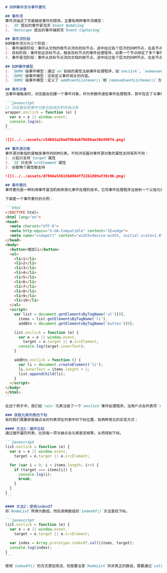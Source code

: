 ````markdown:docs/Frontend/DOM/70.冒泡捕获流-事件与事件源对象-事件委托.md
# DOM事件流与事件委托

## 事件流
事件流描述了页面接收事件的顺序。主要有两种事件流模型：
1. `IE`提出的事件冒泡流`Event Bubbling`
2. `Netscape`提出的事件捕获流`Event Capturing`

## 事件流阶段
DOM事件流分为三个阶段：
1. 事件捕获阶段：事件从文档的根节点流向目标节点，途中经过各个层次的DOM节点，在各节点上触发捕获事件。
2. 目标阶段：事件到达目标节点，触发目标节点的事件处理程序。如果一个节点绑定了多个事件处理程序，则按照它们定义的先后顺序依次执行。
3. 事件冒泡阶段：事件从目标节点流向文档的根节点，途中经过各个层次的DOM节点，在各节点上触发冒泡事件。

## DOM事件模型
1. `DOM0`级事件模型：通过`on`前缀的属性注册事件处理程序，如`onclick`、`onmouseover`等。
2. `DOM1`级事件模型：没有定义事件相关的内容。
3. `DOM2`级事件模型：定义了`addEventListener()`和`removeEventListener()`方法来添加和删除事件处理程序。这是W3C的标准规范。

## 事件对象
当事件被触发时，浏览器会创建一个事件对象，作为参数传递给事件处理程序，其中包含了与事件相关的详细信息。

```javascript
// 浏览器会把事件对象包装成形参传递过来
wrapper.onclick = function (e) {
  var e = e || window.event;
  console.log(e);
}
```

![](../../assets/c5db92a20ed70b4ab70688ae30e99874.png)

## 事件源对象
事件源对象指的是触发事件的DOM元素。不同浏览器对事件源对象的属性支持有所不同：
1. 火狐只支持`target`属性
2. `IE`只支持`srcElement`属性
3. 谷歌两个属性都支持

![](../../assets/d7866e536156d864ff2261809af39c0b.png)

## 事件委托
事件委托是一种利用事件冒泡机制来简化事件处理的技术。它将事件处理程序注册到一个父级元素上，当子元素触发事件时，事件会冒泡到父级元素，从而被父级元素的事件处理程序捕获并处理。这样可以避免给每个子元素都注册事件处理程序，提高性能。

下面是一个事件委托的示例：

```html
<!DOCTYPE html>
<html lang="en">
<head>
  <meta charset="UTF-8">
  <meta http-equiv="X-UA-Compatible" content="IE=edge">
  <meta name="viewport" content="width=device-width, initial-scale=1.0">
</head>
<body>
  <button>增加li</button>
  <ul>
    <li>1</li>
    <li>2</li>
    <li>3</li>
    <li>4</li>
    <li>5</li>
    <li>6</li>
    <li>7</li>
    <li>8</li>
    <li>9</li>
    <li>10</li>
  </ul>
  <script>
    var list = document.getElementsByTagName('ul')[0],
      items = list.getElementsByTagName('li'),
      addBtn = document.getElementsByTagName('button')[0];

    list.onclick = function (e) {
      var e = e || window.event,
        target = e.target || e.srcElement;
      console.log(target.innerText);
    }

    addBtn.onclick = function () {
      var li = document.createElement('li');
      li.innerText = items.length + 1;
      list.appendChild(li);
    }
  </script>
</body>
</html>
```

在这个例子中，我们给`<ul>`元素注册了一个`onclick`事件处理程序。当用户点击列表项`<li>`时，点击事件会冒泡到`<ul>`元素上，被其事件处理程序捕获。通过`event.target`可以获取到实际被点击的`<li>`元素。这样无论列表项有多少个，都只需给`<ul>`注册一个事件处理程序即可。

### 获取元素列表的下标
有时我们需要获取被点击的列表项在列表中的下标位置，有两种常见的实现方式：

#### 方法1：循环比较
通过循环遍历列表，比较每一项与被点击元素是否相等，从而得到下标。

```javascript
list.onclick = function (e) {
  var e = e || window.event,
    target = e.target || e.srcElement;

  for (var i = 0; i < items.length; i++) {
    if (target === items[i]) {
      console.log(i);
      break;
    }
  }
}
```

#### 方法2：使用indexOf
将`NodeList`转换为数组，然后调用数组的`indexOf()`方法查找下标。

```javascript
list.onclick = function (e) {
  var e = e || window.event,
    target = e.target || e.srcElement;

  var index = Array.prototype.indexOf.call(items, target);
  console.log(index);
}
```

使用`indexOf()`的方式更加简洁，但是要注意`NodeList`并非真正的数组，需要通过`call()`来借用数组的方法。

````
